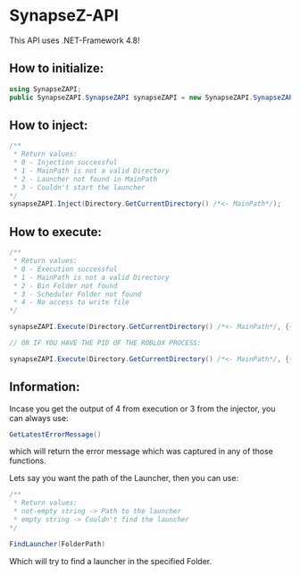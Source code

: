 # SynapseZ-API

This API uses .NET-Framework 4.8!

## How to initialize:
```cs
using SynapseZAPI;
public SynapseZAPI.SynapseZAPI synapseZAPI = new SynapseZAPI.SynapseZAPI();
```

## How to inject:
```cs
/**
 * Return values:
 * 0 - Injection successful
 * 1 - MainPath is not a valid Directory
 * 2 - Launcher not found in MainPath
 * 3 - Couldn't start the launcher
*/
synapseZAPI.Inject(Directory.GetCurrentDirectory() /*<- MainPath*/);
```

## How to execute:
```cs
/**
 * Return values:
 * 0 - Execution successful
 * 1 - MainPath is not a valid Directory
 * 2 - Bin Folder not found
 * 3 - Scheduler Folder not found
 * 4 - No access to write file
*/

synapseZAPI.Execute(Directory.GetCurrentDirectory() /*<- MainPath*/, {{SCRIPTHERE}});

// OR IF YOU HAVE THE PID OF THE ROBLOX PROCESS:

synapseZAPI.Execute(Directory.GetCurrentDirectory() /*<- MainPath*/, {{SCRIPTHERE}}, {{PID}});
```

## Information:

Incase you get the output of 4 from execution or 3 from the injector, you can always use: 
```cs
GetLatestErrorMessage()
```
which will return the error message which was captured in any of those functions.


Lets say you want the path of the Launcher, then you can use:
```cs
/**
 * Return values:
 * not-empty string -> Path to the launcher
 * empty string -> Couldn't find the launcher
*/

FindLauncher(FolderPath)
```
Which will try to find a launcher in the specified Folder.
